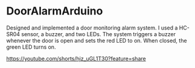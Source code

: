 # DoorAlarmArduino
Designed and implemented a door monitoring alarm system. I used a HC-SR04 sensor, a buzzer, and two LEDs. The system triggers a buzzer whenever the door is open and sets the red LED to on. When closed, the green LED turns on.  

https://youtube.com/shorts/hjz_uGL1T30?feature=share
